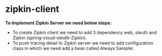 # zipkin-client

**To Implement Zipkin Server we need below steps:**

* To create Zipkin client we need to add 3 dependency web, sleuth and Zipkin (spring-cloud-sleuth-Zipkin).
* To push tracing detail to Zipkin server we need to add configuration class in which we need add a bean called Always Sampler.
